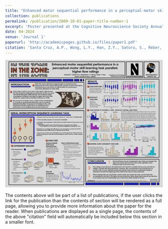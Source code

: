```yaml
---
title: "Enhanced motor sequential performance in a perceptual-motor skill learning task parallels higher flow ratings"
collection: publications
permalink: /publication/2009-10-01-paper-title-number-1
excerpt: 'Poster presented at the Cognitive Neuroscience Society Annual Meeting, Toronto, CA (April 2024)'
date: 04-2024
venue: 'Journal 1'
paperurl: 'http://academicpages.github.io/files/paper1.pdf'
citation: 'Santa Cruz, A.P., Wong, L.Y., Han, Z.Y., Satoru, S., Reber, P.J. Enhanced motor sequential performance in a perceptual-motor skill learning task parallels higher flow ratings. Poster presented at the Cognitive Neuroscience Society Annual Meeting, Toronto, CA (April 2024).'
---
```

![Cognitive Neuroscience Society 2024 Poster](cns2024_final_run.png)

The contents above will be part of a list of publications, if the user clicks the link for the publication than the contents of section will be rendered as a full page, allowing you to provide more information about the paper for the reader. When publications are displayed as a single page, the contents of the above "citation" field will automatically be included below this section in a smaller font.
